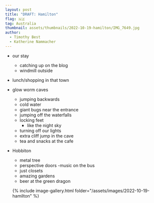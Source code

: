 ```yaml
---
layout: post
title: "DRAFT: Hamilton"
flag: 🇳🇿
tag: Australia
thumbnail: assets/thumbnails/2022-10-19-hamilton/IMG_7649.jpg
author:
  - Timothy Best
  - Katherine Nammacher
---
```


- our stay
  - catching up on the blog
  - windmill outside
- lunch/shopping in that town
- glow worm caves
  - jumping backwards
  - cold water
  - giant bugs near the entrance
  - jumping off the waterfalls
  - locking feet
    - like the night sky
  - turning off our lights
  - extra cliff jump in the cave
  - tea and snacks at the cafe
- Hobbiton

  - metal tree
  - perspective doors
    -music on the bus
  - just closets
  - amazing gardens
  - beer at the green dragon

  {% include image-gallery.html folder="/assets/images/2022-10-19-hamilton" %}
